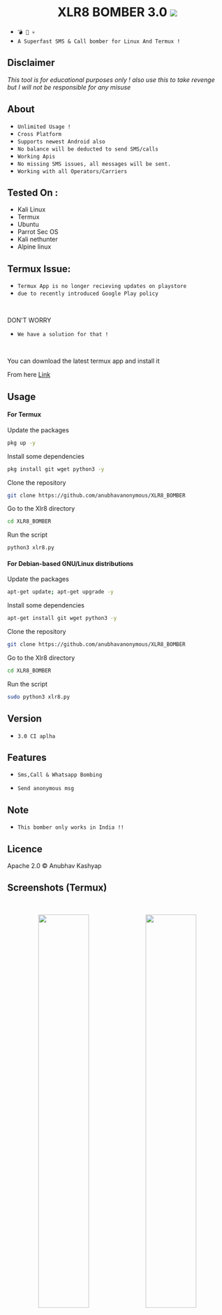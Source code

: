 <h1 align="center">XLR8 BOMBER 3.0
<img src="logo.jpg"><br>
</h1>

* `💣 📱 💀`<br />
* `A Superfast SMS & Call bomber for Linux And Termux !`

## Disclaimer
*This tool is for educational purposes only !*
_also use this to take revenge_<br />
*but I will not be responsible for any misuse*

## About
* `Unlimited Usage !`
* `Cross Platform`
* `Supports newest Android also`
* `No balance will be deducted to send SMS/calls`
* `Working Apis`
* `No missing SMS issues, all messages will be sent.`
* `Working with all Operators/Carriers`

## Tested On :
<ul>
  <li>Kali Linux</li>
  <li>Termux</li>
  <li>Ubuntu</li>
  <li>Parrot Sec OS</li>
  <li>Kali nethunter</li>
  <li>Alpine linux</li>
  
</ul>

## Termux Issue:
* `Termux App is no longer recieving updates on playstore`
* `due to recently introduced Google Play policy `
<br>

DON'T WORRY
* `We have a solution for that !`
<br>


You can download the latest termux app and install it

From here <a href="https://f-droid.org/repo/com.termux_117.apk">Link</a>

## Usage



#### For Termux

Update the packages
```bash
pkg up -y
```
Install some dependencies
```bash
pkg install git wget python3 -y
```
Clone the repository
```bash
git clone https://github.com/anubhavanonymous/XLR8_BOMBER
```
Go to the Xlr8 directory
```bash
cd XLR8_BOMBER
```
Run the script
```bash
python3 xlr8.py
```



#### For Debian-based GNU/Linux distributions

Update the packages
```bash
apt-get update; apt-get upgrade -y
```
Install some dependencies
```bash
apt-get install git wget python3 -y
```
Clone the repository
```bash
git clone https://github.com/anubhavanonymous/XLR8_BOMBER
```
Go to the Xlr8 directory
```bash
cd XLR8_BOMBER
```
Run the script
```bash
sudo python3 xlr8.py
```



## Version
* `3.0 CI aplha`

## Features
* `Sms,Call & Whatsapp Bombing`

* `Send anonymous msg`

## Note
* `This bomber only works in India !!`

## Licence
Apache 2.0 © Anubhav Kashyap


## Screenshots (Termux)

<br>
<p align="center">
<img width="48%" src="screenshots/IMG_20210531_101730.jpg"/>
<img width="48%" src="screenshots/IMG_20210530_164910.jpg"/>
</p>
<p align="centre">
<img width="48%" src="screenshots/IMG_20210530_165509.jpg"/>
<img width="48%" src="screenshots/IMG_20210530_165506.jpg"/>
</p>

## Contact Us
* `If you have any feedback or queries`
* `mail us at: anubhavkashyap@pm.me` 
* `instagram: bishal_sra` 

## Telegram Channel
* `Join the Official Telegram channel of XLR8`
* `All updates of Xlr8 will be posted here !`

<a href="https://t.me/xlr8bomber">
         <img src="https://smartiblogster.com/wp-content/uploads/2021/03/smartiblogster-iblogster-join-telegram-channel.png">
